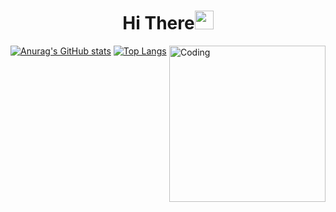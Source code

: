 
<h1 align="center">Hi There<img src="https://raw.githubusercontent.com/MartinHeinz/MartinHeinz/master/wave.gif" width="30px"></h1>

<img align="right" alt="Coding" width="250" src="https://cdn.dribbble.com/users/1162077/screenshots/3848914/programmer.gif">

[![Anurag's GitHub stats](https://github-readme-stats.vercel.app/api?username=aliefabdillah&count_private=true&show_icons=true&theme=radical)](https://github.com/aliefabdillah/github-readme-stats)
[![Top Langs](https://github-readme-stats.vercel.app/api/top-langs/?username=aliefabdillah&layout=compact)](https://github.com/aliefabdillah/github-readme-stats)




